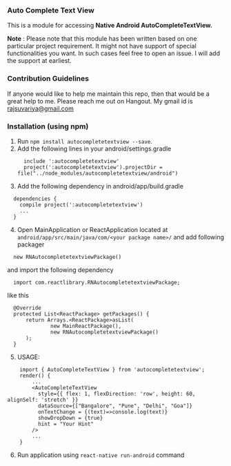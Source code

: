### Auto Complete Text View

This is a module for accessing **Native Android AutoCompleteTextView.**

**Note** : Please note that this module has been written based on one particular project requirement. It might not have support of special functionalities you want. In such cases feel free to open an issue. I will add the support at earliest.

### Contribution Guidelines
If anyone would like to help me maintain this repo, then that would be a great help to me. Please reach me out on Hangout. My gmail id is rajsuvariya@gmail.com

### Installation (using npm)
1. Run `npm install autocompletetextview --save`.
2. Add the following lines in your android/settings.gradle
    ```
      include ':autocompletetextview'
      project(':autocompletetextview').projectDir = file("../node_modules/autocompletetextview/android")
    ```
3. Add the following dependency in android/app/build.gradle
```
  dependencies {
    compile project(':autocompletetextview')
    ...
  }
```
4. Open MainApplication or ReactApplication located at `android/app/src/main/java/com/<your package name>/` and add following packager
```
  new RNAutocompletetextviewPackage()
```
  and import the following dependency

```
  import com.reactlibrary.RNAutocompletetextviewPackage;
```

  like this

```
  @Override
  protected List<ReactPackage> getPackages() {
      return Arrays.<ReactPackage>asList(
              new MainReactPackage(),
              new RNAutocompletetextviewPackage()
      );
  }
```
5. USAGE:
```
    import { AutoCompleteTextView } from 'autocompletetextview';
    render() {
	    ...
        <AutoCompleteTextView
          style={{ flex: 1, flexDirection: 'row', height: 60, alignSelf: 'stretch' }}
          dataSource={["Bangalore", "Pune", "Delhi", "Goa"]}
          onTextChange = {(text)=>console.log(text)}
          showDropDown = {true}
          hint = "Your Hint"
        />
        ...
    }
```
6. Run application using `react-native run-android` command
